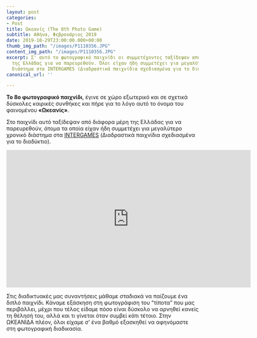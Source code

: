 ```yaml
---
layout: post
categories:
- Post
title: Ωκεανίς (The 8th Photo Game)
subtitle: Αθήνα, Φεβρουάριος 2019
date: 2019-10-29T23:00:00.000+00:00
thumb_img_path: "/images/P1110356.JPG"
content_img_path: "/images/P1110356.JPG"
excerpt: Σ' αυτό το φωτογραφικό παιχνίδι οι συμμετέχοντες ταξίδεψαν από διάφορα μέρη
  της Ελλάδας για να παρευρεθούν. Όλοι είχαν ήδη συμμετέχει για μεγαλύτερο χρονικό
  διάστημα στα INTERGAMES (Διαδραστικά παιχνίδια σχεδιασμένα για το διαδύκτιο).
canonical_url: ''

---
```

**Το 8ο φωτογραφικό παιχνίδι**, έγινε σε χώρο εξωτερικό και σε σχετικά δύσκολες καιρικές συνθήκες και πήρε για το λόγο αυτό το όνομα του φαινομένου **«Ωκεανίς»**.

Στο παιχνίδι αυτό ταξίδεψαν από διάφορα μέρη της Ελλάδας για να παρευρεθούν, άτομα τα οποία είχαν ήδη συμμετέχει για μεγαλύτερο χρονικό διάστημα στα [INTERGAMES](https://photogames.tk/intergames/) (Διαδραστικά παιχνίδια σχεδιασμένα για το διαδύκτιο).

<iframe src="https://player.vimeo.com/video/371424671" width="640" height="360" frameborder="0" webkitallowfullscreen mozallowfullscreen allowfullscreen></iframe>

Στις διαδικτυακές μας συναντήσεις μάθαμε σταδιακά να παίζουμε ένα διπλό παιχνίδι. Κάναμε εξάσκηση στη φωτογράφιση του “τίποτα” που μας περιβάλλει, μέχρι που τέλος είδαμε πόσο είναι δύσκολο να αρνηθεί κανείς τη θέλησή του, αλλά και τι γίνεται όταν συμβεί κάτι τέτοιο. Στην ΩΚΕΑΝΙΔΑ πλέον, όλοι είχαμε σ' ένα βαθμό εξασκηθεί να αφηνόμαστε στη φωτογραφική διαδικασία.